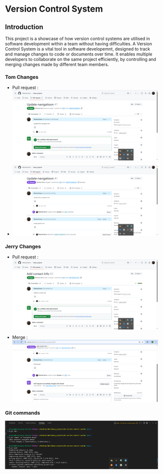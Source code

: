 # Version Control System

## Introduction

This project is a showcase of how version control systems are utilised in software development within a team without having difficulties.
A Version Control System is a vital tool in software developemnt, designed to track and manage changes to code or documents over time. It enables multiple developers to collaborate on the same project efficiently, by controlling and merging changes made by different team members.

### Tom Changes

- Pull request : ![update_navigation_PR](screenshots/01-update-navigation-PR.png)

- ![update_navigation_merge](screenshots/02-update-navigation-merge.png)

### Jerry Changes

- Pull request : ![add_contact](screenshots/03-add-contact-info-PR.png)

- Merge : ![add_contact_merge](screenshots/03-add-contact-info-merge.png)

### Git commands

![git_commands](screenshots/04-git-commands.png)
